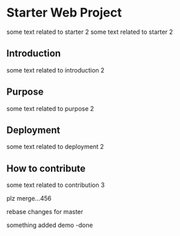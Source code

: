 # Starter Web Project
some text related to starter 2
some text related to starter 2
## Introduction
some text related to introduction 2

## Purpose
some text related to purpose 2

## Deployment
some text related to deployment 2

## How to contribute
some text related to contribution 3

plz merge...456

rebase changes for master

something added demo -done
